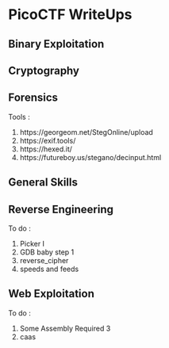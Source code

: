 # PicoCTF WriteUps

## Binary Exploitation

## Cryptography

## Forensics

Tools :

<ol>
<li>https://georgeom.net/StegOnline/upload</li>
<li>https://exif.tools/</li>
<li>https://hexed.it/</li>
<li>https://futureboy.us/stegano/decinput.html</li>
</ol>

## General Skills


## Reverse Engineering
To do : 

<ol>
  <li>Picker I</li>
  <li>GDB baby step 1</li>
  <li>reverse_cipher</li>
  <li>speeds and feeds</li>
</ol>



## Web Exploitation
To do : 

<ol>
  <li>Some Assembly Required 3</li>
  <li>caas</li>
</ol>








